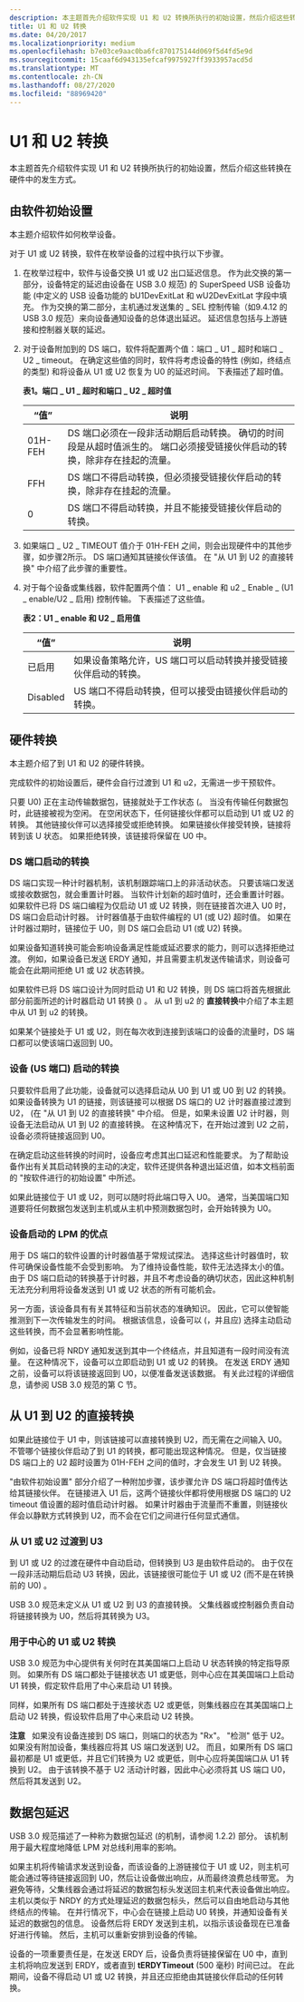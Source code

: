 ```yaml
---
description: 本主题首先介绍软件实现 U1 和 U2 转换所执行的初始设置，然后介绍这些转换在硬件中的发生方式。
title: U1 和 U2 转换
ms.date: 04/20/2017
ms.localizationpriority: medium
ms.openlocfilehash: b7e03ce9aac0ba6fc870175144d069f5d4fd5e9d
ms.sourcegitcommit: 15caaf6d943135efcaf9975927ff3933957acd5d
ms.translationtype: MT
ms.contentlocale: zh-CN
ms.lasthandoff: 08/27/2020
ms.locfileid: "88969420"
---
```

# <a name="u1-and-u2-transitions"></a>U1 和 U2 转换


本主题首先介绍软件实现 U1 和 U2 转换所执行的初始设置，然后介绍这些转换在硬件中的发生方式。

## <a name="initial-setup-by-software"></a>由软件初始设置


本主题介绍软件如何枚举设备。

对于 U1 或 U2 转换，软件在枚举设备的过程中执行以下步骤。

1.  在枚举过程中，软件与设备交换 U1 或 U2 出口延迟信息。 作为此交换的第一部分，设备特定的延迟由设备在 USB 3.0 规范) 的 SuperSpeed USB 设备功能 (中定义的 USB 设备功能的 bU1DevExitLat 和 wU2DevExitLat 字段中填充。 作为交换的第二部分，主机通过发送集的 \_ SEL 控制传输（如9.4.12 的 USB 3.0 规范）来向设备通知设备的总体退出延迟。 延迟信息包括与上游链接和控制器关联的延迟。
2.  对于设备附加到的 DS 端口，软件将配置两个值：端口 \_ U1 \_ 超时和端口 \_ U2 \_ timeout。 在确定这些值的同时，软件将考虑设备的特性 (例如，终结点的类型) 和将设备从 U1 或 U2 恢复为 U0 的延迟时间。 下表描述了超时值。

    **表1。端口 \_ U1 \_ 超时和端口 \_ U2 \_ 超时值**

    | “值”   | 说明                                                                                                                                                                                                                  |
    |---------|------------------------------------------------------------------------------------------------------------------------------------------------------------------------------------------------------------------------------|
    | 01H-FEH | DS 端口必须在一段非活动期后启动转换。 确切的时间段是从超时值派生的。 端口必须接受链接伙伴启动的转换，除非存在挂起的流量。 |
    | FFH     | DS 端口不得启动转换，但必须接受链接伙伴启动的转换，除非存在挂起的流量。                                                                                    |
    | 0       | DS 端口不得启动转换，并且不能接受链接伙伴启动的转换。                                                                                                                |

     

3.  如果端口 \_ U2 \_ TIMEOUT 值介于 01H-FEH 之间，则会出现硬件中的其他步骤，如步骤2所示。 DS 端口通知其链接伙伴该值。 在 "从 U1 到 U2 的直接转换" 中介绍了此步骤的重要性。
4.  对于每个设备或集线器，软件配置两个值： U1 \_ enable 和 u2 \_ Enable \_ (U1 \_ enable/U2 \_ 启用) 控制传输。 下表描述了这些值。

    **表2：U1 \_ enable 和 U2 \_ 启用值**

    | “值”    | 说明                                                                                                                       |
    |----------|-----------------------------------------------------------------------------------------------------------------------------------|
    | 已启用  | 如果设备策略允许，US 端口可以启动转换并接受链接伙伴启动的转换。 |
    | Disabled | US 端口不得启动转换，但可以接受由链接伙伴启动的转换。                          |

     
## <a name="hardware-transitions"></a>硬件转换


本主题介绍了到 U1 和 U2 的硬件转换。

完成软件的初始设置后，硬件会自行过渡到 U1 和 u2，无需进一步干预软件。

只要 U0) 正在主动传输数据包，链接就处于工作状态 (。 当没有传输任何数据包时，此链接被视为空闲。 在空闲状态下，任何链接伙伴都可以启动到 U1 或 U2 的转换。 其他链接伙伴可以选择接受或拒绝转换。 如果链接伙伴接受转换，链接将转到该 U 状态。 如果拒绝转换，该链接将保留在 U0 中。

### <a name="ds-port-initiated-transitions"></a>DS 端口启动的转换


DS 端口实现一种计时器机制，该机制跟踪端口上的非活动状态。 只要该端口发送或接收数据包，就会重置计时器。 当软件计划新的超时值时，还会重置计时器。 如果软件已将 DS 端口编程为仅启动 U1 或 U2 转换，则在链接首次进入 U0 时，DS 端口会启动计时器。 计时器值基于由软件编程的 U1 (或 U2) 超时值。 如果在计时器过期时，链接位于 U0，则 DS 端口会启动 U1 (或 U2) 转换。

如果设备知道转换可能会影响设备满足性能或延迟要求的能力，则可以选择拒绝过渡。 例如，如果设备已发送 ERDY 通知，并且需要主机发送传输请求，则设备可能会在此期间拒绝 U1 或 U2 状态转换。

如果软件已将 DS 端口设计为同时启动 U1 和 U2 转换，则 DS 端口将首先根据此部分前面所述的计时器启动 U1 转换 () 。 从 u1 到 u2 的 **直接转换**中介绍了本主题中从 U1 到 u2 的转换。

如果某个链接处于 U1 或 U2，则在每次收到连接到该端口的设备的流量时，DS 端口都可以使该端口返回到 U0。

### <a name="device-us-port-initiated-transitions"></a>设备 (US 端口) 启动的转换


只要软件启用了此功能，设备就可以选择启动从 U0 到 U1 或 U0 到 U2 的转换。 如果设备转换为 U1 的链接，则该链接可以根据 DS 端口的 U2 计时器直接过渡到 U2， (在 "从 U1 到 U2 的直接转换" 中介绍。 但是，如果未设置 U2 计时器，则设备无法启动从 U1 到 U2 的直接转换。 在这种情况下，在开始过渡到 U2 之前，设备必须将链接返回到 U0。

在确定启动这些转换的时间时，设备应考虑其出口延迟和性能要求。 为了帮助设备作出有关其启动转换的主动的决定，软件还提供各种退出延迟值，如本文档前面的 "按软件进行的初始设置" 中所述。

如果此链接位于 U1 或 U2，则可以随时将此端口导入 U0。 通常，当美国端口知道要将任何数据包发送到主机或从主机中预测数据包时，会开始转换为 U0。

### <a name="advantages-of-device-initiated-lpm"></a>设备启动的 LPM 的优点


用于 DS 端口的软件设置的计时器值基于常规试探法。 选择这些计时器值时，软件可确保设备性能不会受到影响。 为了维持设备性能，软件无法选择太小的值。 由于 DS 端口启动的转换基于计时器，并且不考虑设备的确切状态，因此这种机制无法充分利用将设备发送到 U1 或 U2 状态的所有可能机会。

另一方面，该设备具有有关其特征和当前状态的准确知识。 因此，它可以使智能推测到下一次传输发生的时间。 根据该信息，设备可以 (，并且应) 选择主动启动这些转换，而不会显著影响性能。

例如，设备已将 NRDY 通知发送到其中一个终结点，并且知道有一段时间没有流量。 在这种情况下，设备可以立即启动到 U1 或 U2 的转换。 在发送 ERDY 通知之前，设备可以将该链接返回到 U0，以便准备发送该数据。 有关此过程的详细信息，请参阅 USB 3.0 规范的第 C 节。

## <a name="direct-transition-from-u1-to-u2"></a>从 U1 到 U2 的直接转换


如果此链接位于 U1 中，则该链接可以直接转换到 U2，而无需在之间输入 U0。 不管哪个链接伙伴启动了到 U1 的转换，都可能出现这种情况。 但是，仅当链接 DS 端口上的 U2 超时设置为 01H-FEH 之间的值时，才会发生 U1 到 U2 转换。

"由软件初始设置" 部分介绍了一种附加步骤，该步骤允许 DS 端口将超时值传达给其链接伙伴。 在链接进入 U1 后，这两个链接伙伴都将使用根据 DS 端口的 U2 timeout 值设置的超时值启动计时器。 如果计时器由于流量而不重置，则链接伙伴会以静默方式转换到 U2，而不会在它们之间进行任何显式通信。

### <a name="transitions-from-u1-or-u2-to-u3"></a>从 U1 或 U2 过渡到 U3


到 U1 或 U2 的过渡在硬件中自动启动，但转换到 U3 是由软件启动的。 由于仅在一段非活动期后启动 U3 转换，因此，该链接很可能位于 U1 或 U2 (而不是在转换前的 U0) 。

USB 3.0 规范未定义从 U1 或 U2 到 U3 的直接转换。 父集线器或控制器负责自动将链接转换为 U0，然后将其转换为 U3。

### <a name="u1-or-u2-transitions-for-hubs"></a>用于中心的 U1 或 U2 转换


USB 3.0 规范为中心提供有关何时在其美国端口上启动 U 状态转换的特定指导原则。 如果所有 DS 端口都处于链接状态 U1 或更低，则中心应在其美国端口上启动 U1 转换，假定软件启用了中心来启动 U1 转换。

同样，如果所有 DS 端口都处于连接状态 U2 或更低，则集线器应在其美国端口上启动 U2 转换，假设软件启用了中心来启动 U2 转换。

**注意**   如果没有设备连接到 DS 端口，则端口的状态为 "Rx"。 "检测" 低于 U2。 如果没有附加设备，集线器应将其 US 端口发送到 U2。 而且，如果所有 DS 端口最初都是 U1 或更低，并且它们转换为 U2 或更低，则中心应将美国端口从 U1 转换到 U2。 由于该转换不基于 U2 活动计时器，因此中心必须将其 US 端口 U0，然后将其发送到 U2。

 

## <a name="packet-deferring"></a>数据包延迟


USB 3.0 规范描述了一种称为数据包延迟 (的机制，请参阅 1.2.2) 部分。 该机制用于最大程度地降低 LPM 对总线利用率的影响。

如果主机将传输请求发送到设备，而该设备的上游链接位于 U1 或 U2，则主机可能会通过等待链接返回到 U0，然后让设备做出响应，从而最终浪费总线带宽。 为避免等待，父集线器会通过将延迟的数据包标头发送回主机来代表设备做出响应。 主机以类似于 NRDY 的方式处理延迟的数据包标头，然后可以自由地启动与其他终结点的传输。 在并行情况下，中心会在链接上启动 U0 转换，并通知设备有关延迟的数据包的信息。 设备然后将 ERDY 发送到主机，以指示该设备现在已准备好进行传输。 然后，主机可以重新安排到设备的传输。

设备的一项重要责任是，在发送 ERDY 后，设备负责将链接保留在 U0 中，直到主机将响应发送到 ERDY，或者直到 **tERDYTimeout** (500 毫秒) 时间已过。 在此期间，设备不得启动 U1 或 U2 转换，并且还应拒绝由其链接伙伴启动的任何转换。

 

 
 

 

 




